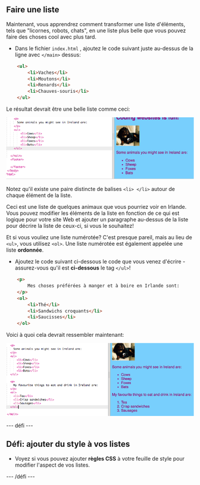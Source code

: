 ## Faire une liste

Maintenant, vous apprendrez comment transformer une liste d'éléments, tels que "licornes, robots, chats", en une liste plus belle que vous pouvez faire des choses cool avec plus tard.

- Dans le fichier `index.html` , ajoutez le code suivant juste au-dessus de la ligne avec `</main>` dessus:

```html
    <ul>
        <li>Vaches</li>
        <li>Moutons</li>
        <li>Renards</li>
        <li>Chauves-souris</li>
    </ul>
```

Le résultat devrait être une belle liste comme ceci:

![Liste non ordonnée](images/egUnorderedList.png)

Notez qu'il existe une paire distincte de balises `<li> </li>` autour de chaque élément de la liste.

Ceci est une liste de quelques animaux que vous pourriez voir en Irlande. Vous pouvez modifier les éléments de la liste en fonction de ce qui est logique pour votre site Web et ajouter un paragraphe au-dessus de la liste pour décrire la liste de ceux-ci, si vous le souhaitez!

Et si vous vouliez une liste numérotée? C'est presque pareil, mais au lieu de `<ul>`, vous utilisez `<ol>`. Une liste numérotée est également appelée une liste **ordonnée**.

- Ajoutez le code suivant ci-dessous le code que vous venez d'écrire - assurez-vous qu'il est **ci-dessous** le tag `</ul>`!

```html
    <p>
        Mes choses préférées à manger et à boire en Irlande sont:
    </p>
    <ol>
        <li>Thé</li>
        <li>Sandwichs croquants</li>
        <li>Saucisses</li>
    </ol>
```

Voici à quoi cela devrait ressembler maintenant:

![Liste commandée](images/egOrderedList.png)

\--- défi \---

## Défi: ajouter du style à vos listes

- Voyez si vous pouvez ajouter **règles CSS** à votre feuille de style pour modifier l'aspect de vos listes.

\--- /défi \---